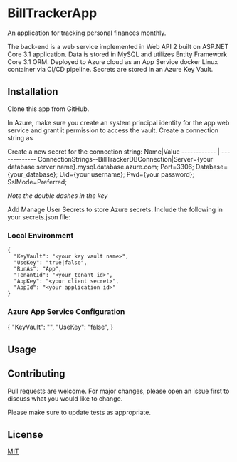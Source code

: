 # BillTrackerApp

An application for tracking personal finances monthly.

The back-end is a web service implemented in Web API 2 built on ASP.NET Core 3.1 application. Data is stored in MySQL and utilizes Entity Framework Core 3.1 ORM. Deployed to Azure cloud as an App Service docker Linux container via CI/CD pipeline. Secrets are stored in an Azure Key Vault.

## Installation

Clone this app from GitHub.

In Azure, make sure you create an system principal identity for the app web service and grant it permission to access the vault. Create a connection string as

Create a new secret for the connection string:
Name|Value
------------ | -------------
ConnectionStrings--BillTrackerDBConnection|Server={your database server name}.mysql.database.azure.com; Port=3306; Database={your_database}; Uid={your username}; Pwd={your password}; SslMode=Preferred;
 
*Note the double dashes in the key*

Add Manage User Secrets to store Azure secrets. Include the following in your secrets.json file: 

### Local Environment 
```
{
  "KeyVault": "<your key vault name>",
  "UseKey": "true|false",
  "RunAs": "App",
  "TenantId": "<your tenant id>",
  "AppKey": "<your client secret>",
  "AppId": "<your application id>"
}

```
### Azure App Service Configuration
{
  "KeyVault": "<your key vault name>",
  "UseKey": "false",
}


## Usage



## Contributing
Pull requests are welcome. For major changes, please open an issue first to discuss what you would like to change.

Please make sure to update tests as appropriate.

## License
[MIT](https://choosealicense.com/licenses/mit/)
